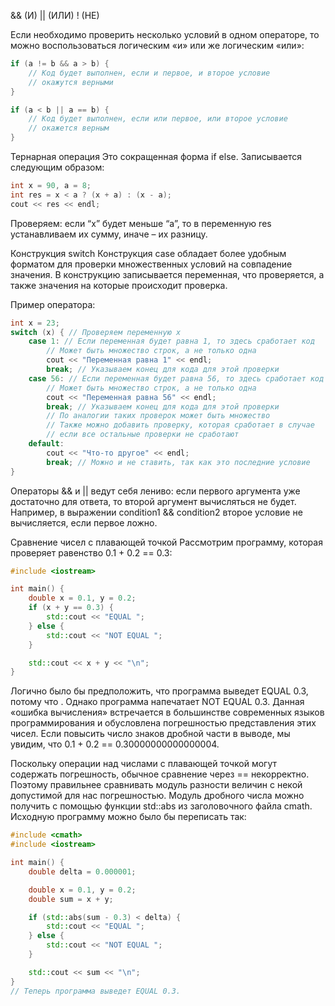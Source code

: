 && (И)
|| (ИЛИ)
! (НЕ)

Если необходимо проверить несколько условий в одном операторе,
то можно воспользоваться логическим «и» или же логическим «или»:

```cpp
if (a != b && a > b) {
    // Код будет выполнен, если и первое, и второе условие
    // окажутся верными
}

if (a < b || a == b) {
    // Код будет выполнен, если или первое, или второе условие
    // окажется верным
}
```

Тернарная операция
Это сокращенная форма if else. Записывается следующим образом:

```cpp
int x = 90, a = 8;
int res = x < a ? (x + a) : (x - a);
cout << res << endl;
```

Проверяем: если “x” будет меньше “а”, то в переменную res устанавливаем их сумму, иначе – их разницу.

Конструкция switch
Конструкция case обладает более удобным форматом для проверки множественных условий на совпадение значения.
В конструкцию записывается переменная, что проверяется, а также значения на которые происходит проверка.

Пример оператора:

```cpp
int x = 23;
switch (x) { // Проверяем переменную x
    case 1: // Если переменная будет равна 1, то здесь сработает код
        // Может быть множество строк, а не только одна
        cout << "Переменная равна 1" << endl;
        break; // Указываем конец для кода для этой проверки
    case 56: // Если переменная будет равна 56, то здесь сработает код
        // Может быть множество строк, а не только одна
        cout << "Переменная равна 56" << endl;
        break; // Указываем конец для кода для этой проверки
        // По аналогии таких проверок может быть множество
        // Также можно добавить проверку, которая сработает в случае
        // если все остальные проверки не сработают
    default:
        cout << "Что-то другое" << endl;
        break; // Можно и не ставить, так как это последние условие
}
```


Операторы && и || ведут себя лениво: если первого аргумента уже достаточно для ответа, то второй аргумент вычисляться не будет.
Например, в выражении condition1 && condition2 второе условие не вычисляется, если первое ложно.



Сравнение чисел с плавающей точкой
Рассмотрим программу, которая проверяет равенство 0.1 + 0.2 == 0.3:

```cpp
#include <iostream>

int main() {
    double x = 0.1, y = 0.2;
    if (x + y == 0.3) {
        std::cout << "EQUAL ";
    } else {
        std::cout << "NOT EQUAL ";
    }

    std::cout << x + y << "\n";
}
```

Логично было бы предположить, что программа выведет EQUAL 0.3, потому что .
Однако программа напечатает NOT EQUAL 0.3.
Данная «ошибка вычисления» встречается в большинстве современных языков программирования и обусловлена погрешностью представления этих чисел.
Если повысить число знаков дробной части в выводе, мы увидим, что 0.1 + 0.2 == 0.30000000000000004.

Поскольку операции над числами с плавающей точкой могут содержать погрешность, обычное сравнение через == некорректно.
Поэтому правильнее сравнивать модуль разности величин с некой допустимой для нас погрешностью.
Модуль дробного числа можно получить с помощью функции std::abs из заголовочного файла cmath.
Исходную программу можно было бы переписать так:

```cpp
#include <cmath>
#include <iostream>

int main() {
    double delta = 0.000001;

    double x = 0.1, y = 0.2;
    double sum = x + y;

    if (std::abs(sum - 0.3) < delta) {
        std::cout << "EQUAL ";
    } else {
        std::cout << "NOT EQUAL ";
    }

    std::cout << sum << "\n";
}
// Теперь программа выведет EQUAL 0.3.
```
